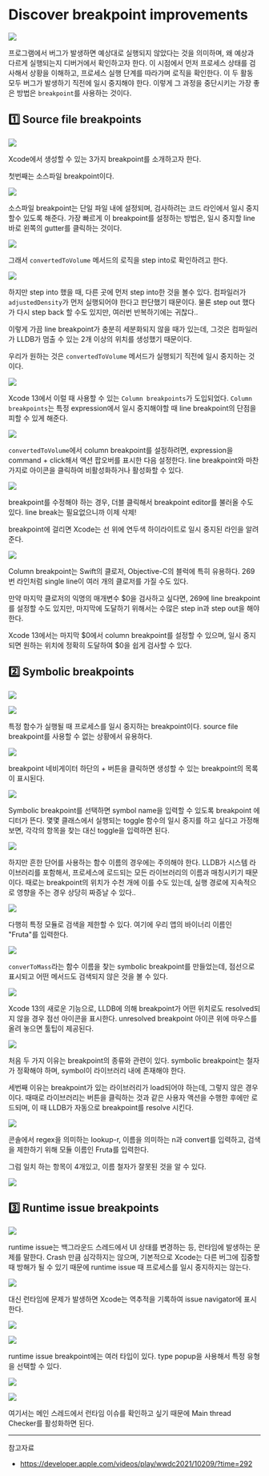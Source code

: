 # Discover breakpoint improvements

![](https://velog.velcdn.com/images/marisol/post/a5bfbd17-ff2c-455d-a807-65b8e184e353/image.png)

프로그램에서 버그가 발생하면 예상대로 실행되지 않았다는 것을 의미하며, 왜 예상과 다르게 실행되는지 디버거에서 확인하고자 한다.
이 시점에서 먼저 프로세스 상태를 검사해서 상황을 이해하고, 프로세스 실행 단계를 따라가며 로직을 확인한다.
이 두 활동 모두 버그가 발생하기 직전에 일시 중지해야 한다.
이렇게 그 과정을 중단시키는 가장 좋은 방법은 ```breakpoint```를 사용하는 것이다.

## 1️⃣ Source file breakpoints

![](https://velog.velcdn.com/images/marisol/post/f38404d3-1cab-4604-8b4d-ef5a9f0c9abb/image.png)

Xcode에서 생성할 수 있는 3가지 breakpoint를 소개하고자 한다.

첫번째는 소스파일 breakpoint이다.

![](https://velog.velcdn.com/images/marisol/post/d5d0d149-f48b-430c-b493-6985f4cf3a88/image.png)

소스파일 breakpoint는 단일 파일 내에 설정되며, 검사하려는 코드 라인에서 일시 중지할수 있도록 해준다.
가장 빠르게 이 breakpoint를 설정하는 방법은, 일시 중지할 line 바로 왼쪽의 gutter를 클릭하는 것이다.

![](https://velog.velcdn.com/images/marisol/post/d3b3c2dd-42c5-4147-b9f6-916151f02116/image.png)

그래서 ```convertedToVolume``` 메서드의 로직을 step into로 확인하려고 한다.

![](https://velog.velcdn.com/images/marisol/post/db69f61a-8be9-4424-bc8e-056166097f34/image.png)

하지만 step into 했을 때, 다른 곳에 먼저 step into한 것을 볼수 있다.
컴파일러가 ```adjustedDensity```가 먼저 실행되어야 한다고 판단했기 때문이다.
물론 step out 했다가 다시 step back 할 수도 있지만, 여러번 반복하기에는 귀찮다..

이렇게 가끔 line breakpoint가 충분히 세분화되지 않을 때가 있는데, 그것은 컴파일러가 LLDB가 멈출 수 있는 2개 이상의 위치를 생성했기 때문이다.

우리가 원하는 것은 ```convertedToVolume``` 메서드가 실행되기 직전에 일시 중지하는 것이다.

![](https://velog.velcdn.com/images/marisol/post/ae6a2588-9859-481a-883d-6d34919e2888/image.png)

Xcode 13에서 이럴 때 사용할 수 있는 ```Column breakpoints```가 도입되었다.
```Column breakpoints```는 특정 expression에서 일시 중지해야할 때 line breakpoint의 단점을 피할 수 있게 해준다.

![](https://velog.velcdn.com/images/marisol/post/ba1a355c-289f-4db7-90e6-5cd7a0bdf56b/image.png)

```convertedToVolume```에서 column breakpoint를 설정하려면, expression을 command + click해서 액션 팝오버를 표시한 다음 설정한다. line breakpoint와 마찬가지로 아이콘을 클릭하여 비활성화하거나 활성화할 수 있다.

![](https://velog.velcdn.com/images/marisol/post/19bb3040-1f71-4785-8767-a9921352c6cf/image.png)

breakpoint를 수정해야 하는 경우, 더블 클릭해서 breakpoint editor를 불러올 수도 있다.
line break는 필요없으니까 이제 삭제!

breakpoint에 걸리면 Xcode는 선 위에 연두색 하이라이트로 일시 중지된 라인을 알려준다.

![](https://velog.velcdn.com/images/marisol/post/ed1d8e8c-1aac-49ff-afbd-a98f00d11e89/image.png)

Column breakpoint는 Swift의 클로저, Objective-C의 블럭에 특히 유용하다.
269번 라인처럼 single line이 여러 개의 클로저를 가질 수도 있다.

만약 마지막 클로저의 익명의 매개변수 $0을 검사하고 싶다면, 269에 line breakpoint를 설정할 수도 있지만,
마지막에 도달하기 위해서는 수많은 step in과 step out을 해야한다.

Xcode 13에서는 마지막 $0에서 column breakpoint를 설정할 수 있으며, 일시 중지되면 원하는 위치에 정확히 도달하여 $0을 쉽게 검사할 수 있다.

## 2️⃣ Symbolic breakpoints

![](https://velog.velcdn.com/images/marisol/post/140d98c4-5b44-48d7-af33-550b1e52b422/image.png)

![](https://velog.velcdn.com/images/marisol/post/9006be32-09c7-42f3-a74c-f7a6aa984a15/image.png)

특정 함수가 실행될 때 프로세스를 일시 중지하는 breakpoint이다. 
source file breakpoint를 사용할 수 없는 상황에서 유용하다.

![](https://velog.velcdn.com/images/marisol/post/c05f349d-1ca1-4676-89c9-77a02428b5d2/image.png)

breakpoint 네비게이터 하단의 + 버튼을 클릭하면 생성할 수 있는 breakpoint의 목록이 표시된다.

![](https://velog.velcdn.com/images/marisol/post/536a59d9-e723-4344-ab5d-39cf118c3dec/image.png)

Symbolic breakpoint를 선택하면 symbol name을 입력할 수 있도록 breakpoint 에디터가 뜬다. 
몇몇 클래스에서 실행되는 toggle 함수의 일시 중지를 하고 싶다고 가정해보면, 각각의 항목을 찾는 대신 toggle을 입력하면 된다.

![](https://velog.velcdn.com/images/marisol/post/d7345ad1-9ec8-4e33-b85f-eeff22fd5212/image.png)

하지만 흔한 단어를 사용하는 함수 이름의 경우에는 주의해야 한다.
LLDB가 시스템 라이브러리를 포함해서, 프로세스에 로드되는 모든 라이브러리의 이름과 매칭시키기 때문이다.
때로는 breakpoint의 위치가 수천 개에 이를 수도 있는데, 실행 경로에 지속적으로 영향을 주는 경우 상당히 짜증날 수 있다..

![](https://velog.velcdn.com/images/marisol/post/db86137b-38cc-4d06-98a4-7eea48652019/image.png)

다행히 특정 모듈로 검색을 제한할 수 있다. 여기에 우리 앱의 바이너리 이름인 "Fruta"를 입력한다.

![](https://velog.velcdn.com/images/marisol/post/010b2015-8ad3-4d54-bc3c-fe5d62e0bd75/image.png)

```converToMass```라는 함수 이름을 찾는 symbolic breakpoint를 만들었는데, 점선으로 표시되고 어떤 메서드도 검색되지 않은 것을 볼 수 있다.

![](https://velog.velcdn.com/images/marisol/post/4d7fbd62-3e5b-49fa-acd5-5419e079eff5/image.png)

Xcode 13의 새로운 기능으로, LLDB에 의해 breakpoint가 어떤 위치로도 resolved되지 않을 경우 점선 아이콘을 표시한다.
unresolved breakpoint 아이콘 위에 마우스를 올려 놓으면 툴팁이 제공된다.

![](https://velog.velcdn.com/images/marisol/post/84ccc5fc-e970-43d0-8109-1c01aa0e72a3/image.png)

처음 두 가지 이유는 breakpoint의 종류와 관련이 있다. symbolic breakpoint는 철자가 정확해야 하며, symbol이 라이브러리 내에 존재해야 한다.

세번째 이유는 breakpoint가 있는 라이브러리가 load되어야 하는데, 그렇지 않은 경우이다. 때때로 라이브러리는 버튼을 클릭하는 것과 같은 사용자 액션을 수행한 후에만 로드되며, 이 때 LLDB가 자동으로 breakpoint를 resolve 시킨다.

![](https://velog.velcdn.com/images/marisol/post/3516eea4-a93f-45ab-8089-64ac68c5e635/image.png)

콘솔에서 regex을 의미하는 lookup-r, 이름을 의미하는 n과 convert를 입력하고, 검색을 제한하기 위해 모듈 이름인 Fruta를 입력한다.

그럼 일치 하는 항목이 4개있고, 이름 철자가 잘못된 것을 알 수 있다.

![](https://velog.velcdn.com/images/marisol/post/7b003038-14bd-4a66-83ce-1c433c630c7d/image.png)

## 3️⃣ Runtime issue breakpoints

![](https://velog.velcdn.com/images/marisol/post/d3d237c9-f852-47f3-bd28-3ac4d36c3935/image.png)

runtime issue는 백그라운드 스레드에서 UI 상태를 변경하는 등, 런타임에 발생하는 문제를 말한다.
Crash 만큼 심각하지는 않으며, 기본적으로 Xcode는 다른 버그에 집중할 때 방해가 될 수 있기 때문에 runtime issue 때 프로세스를 일시 중지하지는 않는다.

![](https://velog.velcdn.com/images/marisol/post/3a0c79b3-14d9-4105-85c7-22d43557d1da/image.png)

대신 런타임에 문제가 발생하면 Xcode는 역추적을 기록하여 issue navigator에 표시한다.

![](https://velog.velcdn.com/images/marisol/post/7a3ec0a0-1fc0-4a98-9d01-373f75d20d07/image.png)

![](https://velog.velcdn.com/images/marisol/post/a4b3a952-d009-432e-85f0-d32e2845f675/image.png)

runtime issue breakpoint에는 여러 타입이 있다. type popup을 사용해서 특정 유형을 선택할 수 있다. 

![](https://velog.velcdn.com/images/marisol/post/837d10ec-17e4-4943-a812-23c43455b4f2/image.png)

![](https://velog.velcdn.com/images/marisol/post/83a218cb-146f-40f4-800c-960c6213539b/image.png)

여기서는 메인 스레드에서 런타임 이슈를 확인하고 싶기 때문에 Main thread Checker를 활성화하면 된다.

---
참고자료
- https://developer.apple.com/videos/play/wwdc2021/10209/?time=292
